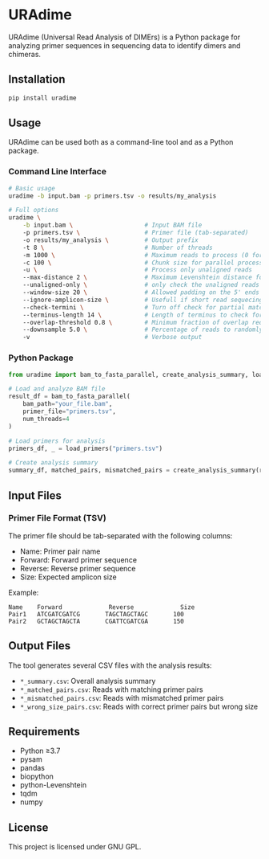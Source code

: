 # URAdime

URAdime (Universal Read Analysis of DIMErs) is a Python package for analyzing primer sequences in sequencing data to identify dimers and chimeras.

## Installation

```bash
pip install uradime
```

## Usage

URAdime can be used both as a command-line tool and as a Python package.

### Command Line Interface

```bash
# Basic usage
uradime -b input.bam -p primers.tsv -o results/my_analysis

# Full options
uradime \
    -b input.bam \                    # Input BAM file
    -p primers.tsv \                  # Primer file (tab-separated)
    -o results/my_analysis \          # Output prefix
    -t 8 \                            # Number of threads
    -m 1000 \                         # Maximum reads to process (0 for all)
    -c 100 \                          # Chunk size for parallel processing
    -u \                              # Process only unaligned reads
    --max-distance 2 \                # Maximum Levenshtein distance for matching
    --unaligned-only \                # only check the unaligned reads  
    --window-size 20 \                # Allowed padding on the 5' ends of the reads, sometime needs to be very big due to universal tails etc. setting this parameter too large can cause unexpected results
    --ignore-amplicon-size \          # Usefull if short read sequecing like Illumina where the paired read length is not the size of the actual amplicon
    --check-termini \                 # Turn off check for partial matches at read termini
    --terminus-length 14 \            # Length of terminus to check for partial matches
    --overlap-threshold 0.8 \         # Minimum fraction of overlap required to consider primers as overlapping (0.0-1.0), this is added for hissPCR support
    --downsample 5.0 \                # Percentage of reads to randomly sample from the BAM file (0.1-100.0)
    -v                                # Verbose output
```



### Python Package

```python
from uradime import bam_to_fasta_parallel, create_analysis_summary, load_primers

# Load and analyze BAM file
result_df = bam_to_fasta_parallel(
    bam_path="your_file.bam",
    primer_file="primers.tsv",
    num_threads=4
)

# Load primers for analysis
primers_df, _ = load_primers("primers.tsv")

# Create analysis summary
summary_df, matched_pairs, mismatched_pairs = create_analysis_summary(result_df, primers_df)
```

## Input Files

### Primer File Format (TSV)
The primer file should be tab-separated with the following columns:
- Name: Primer pair name
- Forward: Forward primer sequence
- Reverse: Reverse primer sequence
- Size: Expected amplicon size

Example:
```
Name    Forward             Reverse             Size
Pair1   ATCGATCGATCG       TAGCTAGCTAGC       100
Pair2   GCTAGCTAGCTA       CGATTCGATCGA       150
```

## Output Files

The tool generates several CSV files with the analysis results:
- `*_summary.csv`: Overall analysis summary
- `*_matched_pairs.csv`: Reads with matching primer pairs
- `*_mismatched_pairs.csv`: Reads with mismatched primer pairs
- `*_wrong_size_pairs.csv`: Reads with correct primer pairs but wrong size


## Requirements

- Python ≥3.7
- pysam
- pandas
- biopython
- python-Levenshtein
- tqdm
- numpy

## License

This project is licensed under GNU GPL.